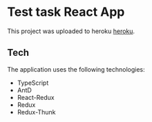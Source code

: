 # Test task React App

This project was uploaded to heroku [heroku](https://beeejee.herokuapp.com/login).

## Tech

The application uses the following technologies:

- TypeScript 
- AntD
- React-Redux
- Redux
- Redux-Thunk
